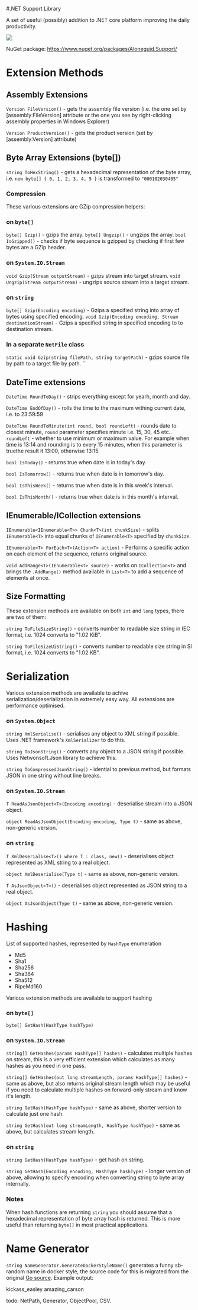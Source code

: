 #.NET Support Library

A set of useful (possibly) addition to .NET core platform improving the daily productivity.

![](https://aloneguid.visualstudio.com/DefaultCollection/_apis/public/build/definitions/323c5f4c-c814-452d-9eaf-1006c83fd44c/1/badge)

NuGet package: https://www.nuget.org/packages/Aloneguid.Support/

# Extension Methods

## Assembly Extensions

`Version FileVersion()` - gets the assembly file version (i.e. the one set by [assembly:FileVersion] attribute or the one you see by right-clicking assembly properties in Windows Explorer)

`Version ProductVersion()` - gets the product version (set by [assembly:Version] attribute)

## Byte Array Extensions (byte[])

`string ToHexString()` - gets a hexadecimal representation of the byte array, i.e. `new byte[] { 0, 1, 2, 3, 4, 5 }` is transformed to `"000102030405"`

### Compression

These various extensions are GZip compression helpers:

### on `byte[]`

`byte[] Gzip()` - gzips the array.
`byte[] Ungzip()` - ungzips the array.
`bool IsGzipped()` - checks if byte sequence is gzipped by checking if first few bytes are a GZip header.

### on `System.IO.Stream`

`void Gzip(Stream outputStream)` - gzips stream into target stream.
`void Ungzip(Stream outputStream)` - ungzips source stream into a target stream.

### on `string`

`byte[] Gzip(Encoding encoding)` - Gzips a specified string into array of bytes using specified encoding.
`void Gzip(Encoding encoding, Stream destinationStream)` - Gzips a specified string in specified encoding to to destination stream.

### In a separate `NetFile` class

`static void Gzip(string filePath, string targetPath)` - gzips source file by path to a target file by path.
``

## DateTime extensions

`DateTime RoundToDay()` - strips everything except for yearh, month and day.

`DateTime EndOfDay()` - rolls the time to the maximum withing current date, i.e. to 23:59:59

`DateTime RoundToMinute(int round, bool roundLeft)` - rounds date to closest minute, `round` parameter specifies minute i.e. 15, 30, 45 etc.. `roundLeft` - whether to use minimum or maximum value. For example when time is 13:14 and rounding is to every 15 minutes, when this parameter is truethe result it 13:00, otherwise 13:15.

`bool IsToday()` - returns true when date is in today's day.

`bool IsTomorrow()` - returns true when date is in tomorrow's day.

`bool IsThisWeek()` - returns true when date is in this week's interval.

`bool IsThisMonth()` - returns true when date is in this month's interval.

## IEnumerable/ICollection extensions

`IEnumerable<IEnumerable<T>> Chunk<T>(int chunkSize)` - splits `IEnumerable<T>` into equal chunks of `IEnumerable<T>` specified by `chunkSize`.

`IEnumerable<T> ForEach<T>(Action<T> action)` - Performs a specific action on each element of the sequence, returns original source.

`void AddRange<T>(IEnumerable<T> source)` - works on `ICollection<T>` and brings the `.AddRange()` method available in `List<T>` to add a sequence of elements at once.

## Size Formatting

These extension methods are available on both `int` and `long` types, there are two of them:

`string ToFileSizeString()` - converts number to readable size string in IEC format, i.e. 1024 converts to "1.02 KiB".

`string ToFileSizeUiString()` - converts number to readable size string in SI format, i.e. 1024 converts to "1.02 KB".

# Serialization

Various extension methods are available to achive serialization/deserialization in extremely easy way. All extensions are performance optimised.

### on `System.Object`

`string XmlSerialise()` - serialises any object to XML string if possible. Uses .NET framework's `XmlSerializer` to do this.

`string ToJsonString()` - converts any object to a JSON string if possible. Uses Netwonsoft.Json library to achieve this.

`string ToCompressedJsonString()` - idential to previous method, but formats JSON in one string without line breaks.

### on `System.IO.Stream`

`T ReadAsJsonObject<T>(Encoding encoding)` - deserialise stream into a JSON object.

`object ReadAsJsonObject(Encoding encoding, Type t)` - same as above, non-generic version.

### on `string`

`T XmlDeserialise<T>() where T : class, new()` - deserialises object represented as XML string to a real object.

`object XmlDeserialise(Type t)` - same as above, non-generic version.

`T AsJsonObject<T>()` - deserialises object represented as JSON string to a real object.

`object AsJsonObject(Type t)` - same as above, non-generic version.

# Hashing

List of supported hashes, represented by `HashType` enumeration
- Md5
- Sha1
- Sha256
- Sha384
- Sha512
- RipeMd160

Various extension methods are available to support hashing

### on `byte[]`

`byte[] GetHash(HashType hashType)`

### on `System.IO.Stream`

`string[] GetHashes(params HashType[] hashes)` - calculates multiple hashes on stream, this is a very efficient extension which calculates as many hashes as you need in one pass.

`string[] GetHashes(out long streamLength, params HashType[] hashes)` - same as above, but also returns original stream length which may be useful if you need to calculate multiple hashes on forward-only stream and know it's length.

`string GetHash(HashType hashType)` - same as above, shorter version to calculate just one hash.

`string GetHash(out long streamLength, HashType hashType)` - same as above, but calculates stream length.

### on `string`

`string GetHash(HashType hashType)` - get hash on string.

`string GetHash(Encoding encoding, HashType hashType)` - longer version of above, allowing to specify encoding when converting string to byte array internally.

### Notes

When hash functions are returning `string` you should assume that a hexadecimal representation of byte array hash is returned. This is more useful than returning `byte[]` in most practical applications.

# Name Generator

`string NameGenerator.GenerateDockerStyleName()` generates a funny sb-random name in docker style, the source code for this is migrated from the original [Go source](https://raw.githubusercontent.com/docker/docker/master/pkg/namesgenerator/names-generator.go). Example output:

kickass_easley
amazing_carson



todo: NetPath, Generator, ObjectPool, CSV.